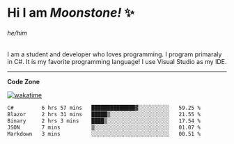 
<!--
**MoonstoneStudios/MoonstoneStudios** is a ✨ _special_ ✨ repository because its `README.md` (this file) appears on your GitHub profile.

Here are some ideas to get you started:

- 🔭 I’m currently working on ...
- 🌱 I’m currently learning ...
- 👯 I’m looking to collaborate on ...
- 🤔 I’m looking for help with ...
- 💬 Ask me about ...
- 📫 How to reach me: ...
- 😄 Pronouns: ...
- ⚡ Fun fact: ...
-->

# Hi I am _Moonstone!_  ✨
###### he/him

I am a student and developer who loves programming.
I program primaraly in C#. It is my favorite programming language! I use Visual Studio as my IDE.

---

**Code Zone**


[![wakatime](https://wakatime.com/badge/user/35c755da-7226-42ef-89f9-892c03fbcf7e.svg?style=for-the-badge)](https://wakatime.com/@35c755da-7226-42ef-89f9-892c03fbcf7e)
<!--START_SECTION:waka-->

```txt
C#         6 hrs 57 mins   ██████████████▓░░░░░░░░░░   59.25 %
Blazor     2 hrs 31 mins   █████▒░░░░░░░░░░░░░░░░░░░   21.55 %
Binary     2 hrs 3 mins    ████▒░░░░░░░░░░░░░░░░░░░░   17.54 %
JSON       7 mins          ▒░░░░░░░░░░░░░░░░░░░░░░░░   01.07 %
Markdown   3 mins          ░░░░░░░░░░░░░░░░░░░░░░░░░   00.51 %
```

<!--END_SECTION:waka-->
